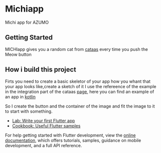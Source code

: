 # Michiapp

Michi app for AZUMO

## Getting Started

MICHIapp gives you a random cat from  [cataas](https://cataas.com/#/) every time you push the Meow button

## How i build this project

Firts you need to create a basic skeletor of your app how you whant that your app looks like,create a sketch of it
I use the refereence of the example in the integration part of the cataas  [page](https://cataas.com/#/integration), here you
can find an example of an app in [kotlin](https://github.com/allan8araujo/CatApp/tree/appCat)

So I create the button and the container of the image and fit the image to it to start with something.
    
- [Lab: Write your first Flutter app](https://docs.flutter.dev/get-started/codelab)
- [Cookbook: Useful Flutter samples](https://docs.flutter.dev/cookbook)

For help getting started with Flutter development, view the
[online documentation](https://docs.flutter.dev/), which offers tutorials,
samples, guidance on mobile development, and a full API reference.
